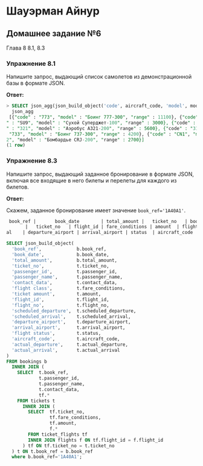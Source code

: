 # Шауэрман Айнур

## Домашнее задание №6

Глава 8 8.1, 8.3

### Упражнение 8.1

Напишите запрос, выдающий список самолетов из демонстрационной базы в формате JSON.

**Ответ:**

```sql
> SELECT json_agg(json_build_object('code', aircraft_code, 'model', model, 'range', range)) FROM aircrafts;
  json_agg 
 [{"code" : "773", "model" : "Боинг 777-300", "range" : 11100}, {"code" : "763", "model" : "Боинг 767-300", "range" : 7900}, {"code
" : "SU9", "model" : "Сухой Суперджет-100", "range" : 3000}, {"code" : "320", "model" : "Аэробус A320-200", "range" : 5700}, {"code
" : "321", "model" : "Аэробус A321-200", "range" : 5600}, {"code" : "319", "model" : "Аэробус A319-100", "range" : 6700}, {"code" :
 "733", "model" : "Боинг 737-300", "range" : 4200}, {"code" : "CN1", "model" : "Сессна 208 Караван", "range" : 1200}, {"code" : "CR
2", "model" : "Бомбардье CRJ-200", "range" : 2700}]
(1 row)
```

### Упражнение 8.3

Напишите запрос, выдающий заданное бронирование в формате JSON, включая все входящие в него билеты и перелеты для каждого из билетов.

**Ответ:**

Скажем, заданное бронирование имеет значение `book_ref='1A40A1'`.

```sql
 book_ref |       book_date        | total_amount |   ticket_no   | book_ref | passenger_id | passenger_name  |       contact_data 
       |   ticket_no   | flight_id | fare_conditions | amount  | flight_id | flight_no |  scheduled_departure   |   scheduled_arriv
al    | departure_airport | arrival_airport | status  | aircraft_code |    actual_departure    |     actual_arrival     
```

```sql
SELECT json_build_object(
  'book_ref',             b.book_ref,
  'book_date',            b.book_date,
  'total_amount',         b.total_amount,
  'ticket_no',            t.ticket_no,
  'passenger_id',         t.passenger_id,
  'passenger_name',       t.passenger_name,
  'contact_data',         t.contact_data,
  'flight class',         t.fare_conditions,
  'ticket amount',        t.amount,
  'flight_id',            t.flight_id,
  'flight_no',            t.flight_no,
  'scheduled_departure',  t.scheduled_departure,
  'scheduled_arrival',    t.scheduled_arrival,
  'departure_airport',    t.departure_airport,
  'arrival_airport',      t.arrival_airport,
  'flight status',        t.status,
  'aircraft_code',        t.aircraft_code,
  'actual_departure',     t.actual_departure,
  'actual_arrival',       t.actual_arrival
) 
FROM bookings b
  INNER JOIN (
    SELECT  t.book_ref,
            t.passenger_id,
            t.passenger_name,
            t.contact_data,
            tf.*
    FROM tickets t
      INNER JOIN (
        SELECT  tf.ticket_no,
                tf.fare_conditions,
                tf.amount, 
                f.*
        FROM ticket_flights tf
        INNER JOIN flights f ON tf.flight_id = f.flight_id
      ) tf ON tf.ticket_no = t.ticket_no
  ) t ON t.book_ref = b.book_ref
  where b.book_ref='1A40A1';
```
